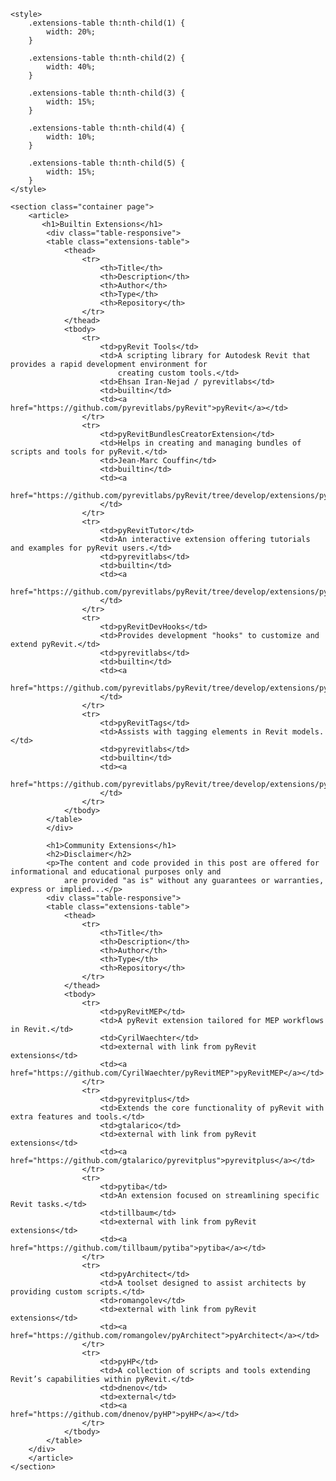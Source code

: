     <style>
        .extensions-table th:nth-child(1) {
            width: 20%;
        }
    
        .extensions-table th:nth-child(2) {
            width: 40%;
        }
    
        .extensions-table th:nth-child(3) {
            width: 15%;
        }
    
        .extensions-table th:nth-child(4) {
            width: 10%;
        }
    
        .extensions-table th:nth-child(5) {
            width: 15%;
        }
    </style>
    
    <section class="container page">
        <article>
           <h1>Builtin Extensions</h1>
            <div class="table-responsive">
            <table class="extensions-table">
                <thead>
                    <tr>
                        <th>Title</th>
                        <th>Description</th>
                        <th>Author</th>
                        <th>Type</th>
                        <th>Repository</th>
                    </tr>
                </thead>
                <tbody>
                    <tr>
                        <td>pyRevit Tools</td>
                        <td>A scripting library for Autodesk Revit that provides a rapid development environment for
                            creating custom tools.</td>
                        <td>Ehsan Iran-Nejad / pyrevitlabs</td>
                        <td>builtin</td>
                        <td><a href="https://github.com/pyrevitlabs/pyRevit">pyRevit</a></td>
                    </tr>
                    <tr>
                        <td>pyRevitBundlesCreatorExtension</td>
                        <td>Helps in creating and managing bundles of scripts and tools for pyRevit.</td>
                        <td>Jean-Marc Couffin</td>
                        <td>builtin</td>
                        <td><a
                                href="https://github.com/pyrevitlabs/pyRevit/tree/develop/extensions/pyRevitBundlesCreatorExtension.extension">pyRevitBundlesCreatorExtension</a>
                        </td>
                    </tr>
                    <tr>
                        <td>pyRevitTutor</td>
                        <td>An interactive extension offering tutorials and examples for pyRevit users.</td>
                        <td>pyrevitlabs</td>
                        <td>builtin</td>
                        <td><a
                                href="https://github.com/pyrevitlabs/pyRevit/tree/develop/extensions/pyRevitTutor.extension">pyRevitTutor</a>
                        </td>
                    </tr>
                    <tr>
                        <td>pyRevitDevHooks</td>
                        <td>Provides development "hooks" to customize and extend pyRevit.</td>
                        <td>pyrevitlabs</td>
                        <td>builtin</td>
                        <td><a
                                href="https://github.com/pyrevitlabs/pyRevit/tree/develop/extensions/pyRevitDevHooks.extension">pyRevitDevHooks</a>
                        </td>
                    </tr>
                    <tr>
                        <td>pyRevitTags</td>
                        <td>Assists with tagging elements in Revit models.</td>
                        <td>pyrevitlabs</td>
                        <td>builtin</td>
                        <td><a
                                href="https://github.com/pyrevitlabs/pyRevit/tree/develop/extensions/pyRevitTags.extension">pyRevitTags</a>
                        </td>
                    </tr>
                </tbody>
            </table>
            </div>
    
            <h1>Community Extensions</h1>
            <h2>Disclaimer</h2>
            <p>The content and code provided in this post are offered for informational and educational purposes only and
                are provided "as is" without any guarantees or warranties, express or implied...</p>
            <div class="table-responsive">
            <table class="extensions-table">
                <thead>
                    <tr>
                        <th>Title</th>
                        <th>Description</th>
                        <th>Author</th>
                        <th>Type</th>
                        <th>Repository</th>
                    </tr>
                </thead>
                <tbody>
                    <tr>
                        <td>pyRevitMEP</td>
                        <td>A pyRevit extension tailored for MEP workflows in Revit.</td>
                        <td>CyrilWaechter</td>
                        <td>external with link from pyRevit extensions</td>
                        <td><a href="https://github.com/CyrilWaechter/pyRevitMEP">pyRevitMEP</a></td>
                    </tr>
                    <tr>
                        <td>pyrevitplus</td>
                        <td>Extends the core functionality of pyRevit with extra features and tools.</td>
                        <td>gtalarico</td>
                        <td>external with link from pyRevit extensions</td>
                        <td><a href="https://github.com/gtalarico/pyrevitplus">pyrevitplus</a></td>
                    </tr>
                    <tr>
                        <td>pytiba</td>
                        <td>An extension focused on streamlining specific Revit tasks.</td>
                        <td>tillbaum</td>
                        <td>external with link from pyRevit extensions</td>
                        <td><a href="https://github.com/tillbaum/pytiba">pytiba</a></td>
                    </tr>
                    <tr>
                        <td>pyArchitect</td>
                        <td>A toolset designed to assist architects by providing custom scripts.</td>
                        <td>romangolev</td>
                        <td>external with link from pyRevit extensions</td>
                        <td><a href="https://github.com/romangolev/pyArchitect">pyArchitect</a></td>
                    </tr>
                    <tr>
                        <td>pyHP</td>
                        <td>A collection of scripts and tools extending Revit’s capabilities within pyRevit.</td>
                        <td>dnenov</td>
                        <td>external</td>
                        <td><a href="https://github.com/dnenov/pyHP">pyHP</a></td>
                    </tr>
                </tbody>
            </table>
        </div>
        </article>
    </section>
